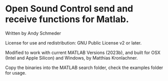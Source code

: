 Open Sound Control send and receive functions for Matlab.
==============

Written by Andy Schmeder

License for use and redistribution: GNU Public License v2 or later.


Modified to work with current MATLAB Versions (2023b), and built for OSX (Intel and Apple Silicon) and Windows, by Matthias Kronlachner.

Copy the binaries into the MATLAB search folder, check the examples folder for usage.
